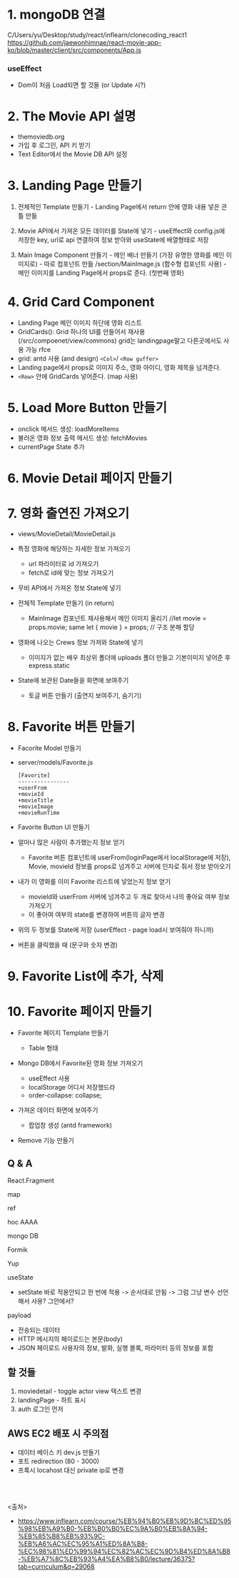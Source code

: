 # 1. mongoDB 연결
 C/Users/yu/Desktop/study/react/inflearn/clonecoding_react1
 https://github.com/jaewonhimnae/react-movie-app-ko/blob/master/client/src/components/App.js
### useEffect
- Dom이 처음 Load되면 할 것들 (or Update 시?)
# 2. The Movie API 설명
 - themoviedb.org
 - 가입 후 로그인, API 키 받기
 - Text Editor에서 the Movie DB API 설정


# 3. Landing Page 만들기
  1. 전체적인 Template 만들기
    - Landing Page에서 return 안에 영화 내용 넣은 큰 틀 만듦 <div>

  2. Movie API에서 가져온 모든 데이터를 State에 넣기
    - useEffect와 config.js에 저장한 key, url로 api 연결하여 정보 받아와 useState에 배열형태로 저장

  3. Main Image Component 만들기
    - 메인 배너 만들기 (가장 유명한 영화를 메인 이미지로)
    - 따로 컴포넌트 만듦 /section/MainImage.js (함수형 컴포넌트 사용)
    - 메인 이미지를 Landing Page에서 props로 준다. (첫번째 영화)

# 4. Grid Card Component
  - Landing Page 메인 이미지 하단에 영화 리스트
  - GridCards(): Grid 하나의 UI를 만들어서 재사용 (/src/compoenet/view/commons) grid는 landingpage말고 다른곳에서도 사용 가능 rfce
  - grid: antd 사용 (and design) `<Col>`/ `<Row guffer>`
  - Landing page에서 props로 이미지 주소, 영화 아이디, 영화 제목을 넘겨준다. 
  - `<Row>` 안에 GridCards 넣어준다. (map 사용)

# 5. Load More Button 만들기
  - onclick 메서드 생성: loadMoreItems
  - 불러온 영화 정보 출력 메서드 생성: fetchMovies
  - currentPage State 추가

# 6. Movie Detail 페이지 만들기
# 7. 영화 출연진 가져오기

- views/MovieDetail/MovieDetail.js

- 특정 영화에 해당하는 자세한 정보 가져오기
  - url 파라미터로 id 가져오기 
  - fetch로 id에 맞는 정보 가져오기

- 무비 API에서 가져온 정보 State에 넣기

- 전체적 Template 만들기 (in return)
  - MainImage 컴포넌트 재사용해서 메인 이미지 올리기
        //let movie = props.movie;  same
    let { movie } = props; // 구조 분해 할당

- 영화에 나오는 Crews 정보 가져와 State에 넣기
  - 이미지가 없는 배우 최상위 폴더에 uploads 폴더 만들고 기본이미지 넣어준 후 express.static

- State에 보관된 Date들을 화면에 보여주기
  - 토글 버튼 만들기 (출연지 보여주기, 숨기기)


# 8. Favorite 버튼 만들기
- Facorite Model 만들기
- server/models/Favorite.js
  ```
  [Favorite]
  ----------------
  +userFrom
  +movieId
  +movieTitle
  +movieImage
  +movieRunTime
  ```

- Favorite Button UI 만들기


- 얼마나 많은 사람이 추가했는지 정보 얻기
  - Favorite 버튼 컴포넌트에 userFrom(loginPage에서 localStorage에 저장), Movie, movieId 정보를 props로 넘겨주고 서버에 인자로 줘서 정보 받아오기

- 내가 이 영화를 이미 Favorite 리스트에 넣었는지 정보 얻기
  - movieId와 userFrom 서버에 넘겨주고 두 개로 찾아서 나의 좋아요 여부 정보 가져오기
  - 이 좋아여 여부의 state를 변경하여 버튼의 글자 변경

- 위의 두 정보를 State에 저장 (userEffect - page load시 보여줘야 하니까)

- 버튼을 클릭했을 때 (문구와 숫자 변경)


# 9. Favorite List에 추가, 삭제


# 10. Favorite 페이지 만들기
- Favorite 페이지 Template 만들기
  - Table 형태

- Mongo DB에서 Favorite된 영화 정보 가져오기
  - useEffect 사용
  - localStorage 어디서 저장했드라
  - order-collapse: collapse; 

- 가져온 데이터 화면에 보여주기
  - 팝업창 생성 (antd framework)

- Remove 기능 만들기

## Q & A
React.Fragment

map

ref

hoc AAAA

mongo DB

Formik

Yup

useState
-  setState 바로 적용안되고 한 번에 적용 -> 순서대로 안됨 -> 그럼 그냥 변수 선언해서 사용? 그안에서?

payload
- 전송되는 데이터
-  HTTP 메시지의 페이로드는 본문(body)
- JSON 페이로드 사용자의 정보, 발화, 실행 블록, 파라미터 등의 정보를 포함
## 할 것들
1. moviedetail - toggle actor view 텍스트 변경
2. landingPage - 하트 표시
3. auth 로그인 먼저

## AWS EC2 배포 시 주의점
- 데이터 베이스 키 dev.js 만들기
- 포트 redirection (80 - 3000)
- 프록시 locahost 대신 private ip로 변경


<br><br>

<출처>
- https://www.inflearn.com/course/%EB%94%B0%EB%9D%BC%ED%95%98%EB%A9%B0-%EB%B0%B0%EC%9A%B0%EB%8A%94-%EB%85%B8%EB%93%9C-%EB%A6%AC%EC%95%A1%ED%8A%B8-%EC%98%81%ED%99%94%EC%82%AC%EC%9D%B4%ED%8A%B8-%EB%A7%8C%EB%93%A4%EA%B8%B0/lecture/36375?tab=curriculum&q=29068